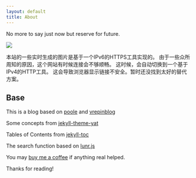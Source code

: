 ```yaml
---
layout: default
title: About
---
```


<p class="message">
  No more to say just now but reserve for future.
</p>

![](https://ghchart.rshah.org/zeerd)

本站的一些实时生成的图片是基于一个IPv6的HTTPS工具实现的。
由于一些众所周知的原因，这个网站有时候连接会不够顺畅。
这时候，会自动切换到一个基于IPv4的HTTP工具。
这会导致浏览器显示链接不安全。暂时还没找到太好的替代方案。

## Base

This is a blog based on [poole](https://github.com/poole) and [vrepinblog](https://github.com/vitalyrepin/vrepinblog)

Some concepts from [jekyll-theme-yat](https://github.com/jeffreytse/jekyll-theme-yat/)

Tables of Contents from [jekyll-toc](https://github.com/allejo/jekyll-toc)

The search function based on [lunr.js](http://jekyll.tips/jekyll-casts/jekyll-search-using-lunr-js/)

You may [buy me a coffee](https://ko-fi.com/zeerd) if anything real helped.

Thanks for reading!
